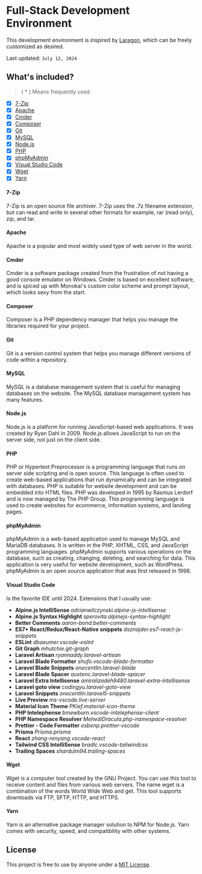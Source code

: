 # Full-Stack Development Environment

This development environment is inspired by [Laragon](https://laragon.org/), which can be freely customized as desired.

Last updated: `July 12, 2024`

## What's included?

> \( \* \) Means frequently used.

- [x] [7-Zip](#7-zip)
- [x] [Apache](#apache)
- [x] [Cmder](#cmder)
- [x] [Composer](#composer)
- [x] [Git](#git)
- [x] [MySQL](#mysql)
- [x] [Node.js](#nodejs)
- [x] [PHP](#php)
- [x] [phpMyAdmin](#phpmyadmin)
- [x] [Visual Studio Code](#visual-studio-code)
- [x] [Wget](#wget)
- [x] [Yarn](#yarn)

#### **7-Zip**

7-Zip is an open source file archiver. 7-Zip uses the .7z filename extension, but can read and write in several other formats for example, rar (read only), zip, and tar.

#### **Apache**

Apache is a popular and most widely used type of web server in the world.

#### **Cmder**

Cmder is a software package created from the frustration of not having a good console emulator on Windows. Cmder is based on excellent software, and is spiced up with Monokai's custom color scheme and prompt layout, which looks sexy from the start.

#### **Composer**

Composer is a PHP dependency manager that helps you manage the libraries required for your project.

#### **Git**

Git is a version control system that helps you manage different versions of code within a repository.

#### **MySQL**

MySQL is a database management system that is useful for managing databases on the website. The MySQL database management system has many features.

#### **Node.js**

Node.js is a platform for running JavaScript-based web applications. It was created by Ryan Dahl in 2009. Node.js allows JavaScript to run on the server side, not just on the client side.

#### **PHP**

PHP or Hypertext Preprocessor is a programming language that runs on server side scripting and is open source. This language is often used to create web-based applications that run dynamically and can be integrated with databases. PHP is suitable for website development and can be embedded into HTML files. PHP was developed in 1995 by Rasmus Lerdorf and is now managed by The PHP Group. This programming language is used to create websites for ecommerce, information systems, and landing pages.

#### **phpMyAdmin**

phpMyAdmin is a web-based application used to manage MySQL and MariaDB databases. It is written in the PHP, XHTML, CSS, and JavaScript programming languages. phpMyAdmin supports various operations on the database, such as creating, changing, deleting, and searching for data. This application is very useful for website development, such as WordPress. phpMyAdmin is an open source application that was first released in 1998.

#### **Visual Studio Code**

Is the favorite IDE until 2024. Extensions that I usually use:

- **Alpine.js IntelliSense** _adrianwilczynski.alpine-js-intellisense_
- **Alpine.js Syntax Highlight** _sperovita.alpinejs-syntax-highlight_
- **Better Comments** _aaron-bond.better-comments_
- **ES7+ React/Redux/React-Native snippets** _dsznajder.es7-react-js-snippets_
- **ESLint** _dbaeumer.vscode-eslint_
- **Git Graph** _mhutchie.git-graph_
- **Laravel Artisan** _ryannaddy.laravel-artisan_
- **Laravel Blade Formatter** _shufo.vscode-blade-formatter_
- **Laravel Blade Snippets** _onecentlin.laravel-blade_
- **Laravel Blade Spacer** _austenc.laravel-blade-spacer_
- **Laravel Extra Intellisense** _amiralizadeh9480.laravel-extra-intellisense_
- **Laravel goto view** _codingyu.laravel-goto-view_
- **Laravel Snippets** _onecentlin.laravel5-snippets_
- **Live Preview** _ms-vscode.live-server_
- **Material Icon Theme** _PKief.material-icon-theme_
- **PHP Intelephense** _bmewburn.vscode-intelephense-client_
- **PHP Namespace Resolver** _MehediDracula.php-namespace-resolver_
- **Prettier - Code Formatter** _esbenp.prettier-vscode_
- **Prisma** _Prisma.prisma_
- **React** _zhang-renyang.vscode-react_
- **Tailwind CSS IntelliSense** _bradlc.vscode-tailwindcss_
- **Trailing Spaces** _shardulm94.trailing-spaces_

#### **Wget**

Wget is a computer tool created by the GNU Project. You can use this tool to receive content and files from various web servers. The name wget is a combination of the words World Wide Web and get. This tool supports downloads via FTP, SFTP, HTTP, and HTTPS.

#### **Yarn**

Yarn is an alternative package manager solution to NPM for Node.js. Yarn comes with security, speed, and compatibility with other systems.

## License

This project is free to use by anyone under a [MIT License](LICENSE).
